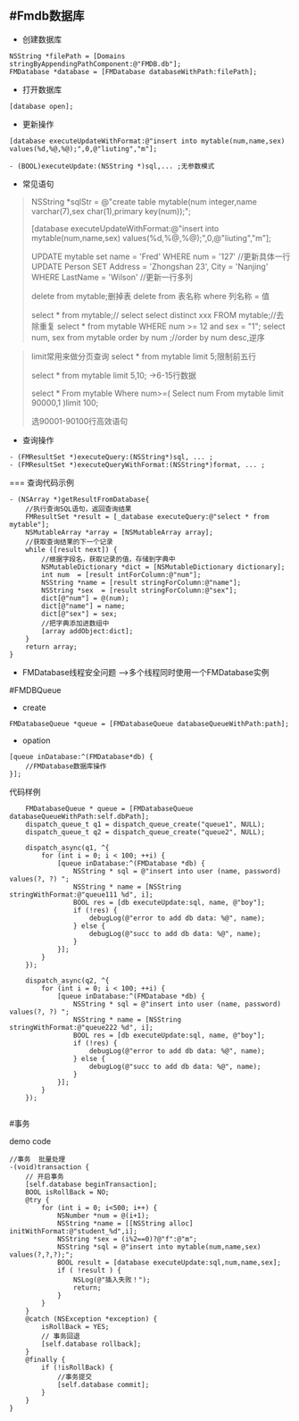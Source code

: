 #Fmdb数据库
--

- 创建数据库

```
NSString *filePath = [Domains stringByAppendingPathComponent:@"FMDB.db"];
FMDatabase *database = [FMDatabase databaseWithPath:filePath];

```

- 打开数据库

```
[database open];
```

- 更新操作

```
[database executeUpdateWithFormat:@"insert into mytable(num,name,sex) values(%d,%@,%@);",0,@"liuting","m"];

- (BOOL)executeUpdate:(NSString *)sql,... ;无参数模式
```

- 常见语句

>NSString *sqlStr = @"create table mytable(num integer,name varchar(7),sex char(1),primary key(num));";
>
> [database executeUpdateWithFormat:@"insert into mytable(num,name,sex) values(%d,%@,%@);",0,@"liuting","m"];
>
>UPDATE mytable set name = 'Fred' WHERE num = '127' //更新具体一行
>UPDATE Person SET Address = 'Zhongshan 23', City = 'Nanjing'
WHERE LastName = 'Wilson' //更新一行多列
>
>delete from mytable;删掉表
>delete from 表名称 where 列名称 = 值
>
>select * from mytable;// select
>select distinct xxx FROM mytable;//去除重复
> select * from mytable WHERE num >= 12 and sex = "1";
> select num, sex from mytable order by num ;//order by num desc,逆序

>limit常用来做分页查询
>select * from mytable limit 5;限制前五行
>
>
>select * from mytable limit 5,10;  ->6-15行数据
>
>
>select * From mytable Where num>=(
>Select num From mytable limit 90000,1
>)limit 100;
>
>选90001-90100行高效语句


- 查询操作

```
- (FMResultSet *)executeQuery:(NSString*)sql, ... ;
- (FMResultSet *)executeQueryWithFormat:(NSString*)format, ... ;
```
=== 
查询代码示例

```
- (NSArray *)getResultFromDatabase{
    //执行查询SQL语句，返回查询结果
    FMResultSet *result = [_database executeQuery:@"select * from mytable"];
    NSMutableArray *array = [NSMutableArray array];
    //获取查询结果的下一个记录
    while ([result next]) {
        //根据字段名，获取记录的值，存储到字典中
        NSMutableDictionary *dict = [NSMutableDictionary dictionary];
        int num  = [result intForColumn:@"num"];
        NSString *name = [result stringForColumn:@"name"];
        NSString *sex  = [result stringForColumn:@"sex"];
        dict[@"num"] = @(num);
        dict[@"name"] = name;
        dict[@"sex"] = sex;
        //把字典添加进数组中
        [array addObject:dict];
    }
    return array;
}

```

- FMDatabase线程安全问题 -->多个线程同时使用一个FMDatabase实例

#FMDBQueue

- create

```
FMDatabaseQueue *queue = [FMDatabaseQueue databaseQueueWithPath:path];
```

- opation

```
[queue inDatabase:^(FMDatabase*db) {
    //FMDatabase数据库操作
}];
```

代码样例

```
    FMDatabaseQueue * queue = [FMDatabaseQueue databaseQueueWithPath:self.dbPath];
    dispatch_queue_t q1 = dispatch_queue_create("queue1", NULL);
    dispatch_queue_t q2 = dispatch_queue_create("queue2", NULL);
    
    dispatch_async(q1, ^{
        for (int i = 0; i < 100; ++i) {
            [queue inDatabase:^(FMDatabase *db) {
                NSString * sql = @"insert into user (name, password) values(?, ?) ";
                NSString * name = [NSString stringWithFormat:@"queue111 %d", i];
                BOOL res = [db executeUpdate:sql, name, @"boy"];
                if (!res) {
                    debugLog(@"error to add db data: %@", name);
                } else {
                    debugLog(@"succ to add db data: %@", name);
                }
            }];
        }
    });
    
    dispatch_async(q2, ^{
        for (int i = 0; i < 100; ++i) {
            [queue inDatabase:^(FMDatabase *db) {
                NSString * sql = @"insert into user (name, password) values(?, ?) ";
                NSString * name = [NSString stringWithFormat:@"queue222 %d", i];
                BOOL res = [db executeUpdate:sql, name, @"boy"];
                if (!res) {
                    debugLog(@"error to add db data: %@", name);
                } else {
                    debugLog(@"succ to add db data: %@", name);
                }
            }];
        }
    });
    
```

#事务

demo code 

```
//事务  批量处理
-(void)transaction {
    // 开启事务
    [self.database beginTransaction]; 
    BOOL isRollBack = NO; 
    @try { 
        for (int i = 0; i<500; i++) { 
            NSNumber *num = @(i+1); 
            NSString *name = [[NSString alloc] initWithFormat:@"student_%d",i]; 
            NSString *sex = (i%2==0)?@"f":@"m";
            NSString *sql = @"insert into mytable(num,name,sex) values(?,?,?);"; 
            BOOL result = [database executeUpdate:sql,num,name,sex]; 
            if ( !result ) { 
                NSLog(@"插入失败！");
                return; 
            } 
        } 
    } 
    @catch (NSException *exception) { 
        isRollBack = YES; 
        // 事务回退
        [self.database rollback]; 
    } 
    @finally { 
        if (!isRollBack) { 
            //事务提交
            [self.database commit]; 
        } 
    } 
}
```